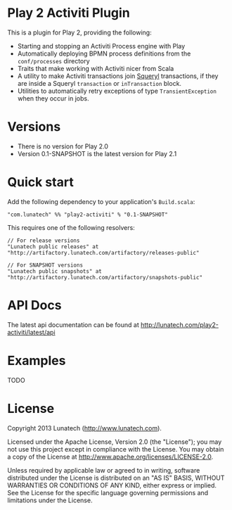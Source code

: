 Play 2 Activiti Plugin
======================

This is a plugin for Play 2, providing the following:

* Starting and stopping an Activiti Process engine with Play
* Automatically deploying BPMN process definitions from the `conf/processes` directory
* Traits that make working with Activiti nicer from Scala
* A utility to make Activiti transactions join [Squeryl](http://www.squeryl.org) transactions, if they are inside a Squeryl `transaction` or `inTransaction` block.
* Utilities to automatically retry exceptions of type `TransientException` when they occur in jobs.

Versions
========

* There is no version for Play 2.0
* Version 0.1-SNAPSHOT is the latest version for Play 2.1

Quick start
===========

Add the following dependency to your application's `Build.scala`:

    "com.lunatech" %% "play2-activiti" % "0.1-SNAPSHOT"

This requires one of the following resolvers:

    // For release versions
    "Lunatech public releases" at "http://artifactory.lunatech.com/artifactory/releases-public"
    
    // For SNAPSHOT versions
    "Lunatech public snapshots" at "http://artifactory.lunatech.com/artifactory/snapshots-public"

API Docs
========

The latest api documentation can be found at http://lunatech.com/play2-activiti/latest/api

Examples
========

TODO

License
=======

Copyright 2013 Lunatech (http://www.lunatech.com).

Licensed under the Apache License, Version 2.0 (the "License"); you may not use this project except in compliance with the License. You may obtain a copy of the License at http://www.apache.org/licenses/LICENSE-2.0.

Unless required by applicable law or agreed to in writing, software distributed under the License is distributed on an "AS IS" BASIS, WITHOUT WARRANTIES OR CONDITIONS OF ANY KIND, either express or implied. See the License for the specific language governing permissions and limitations under the License.
